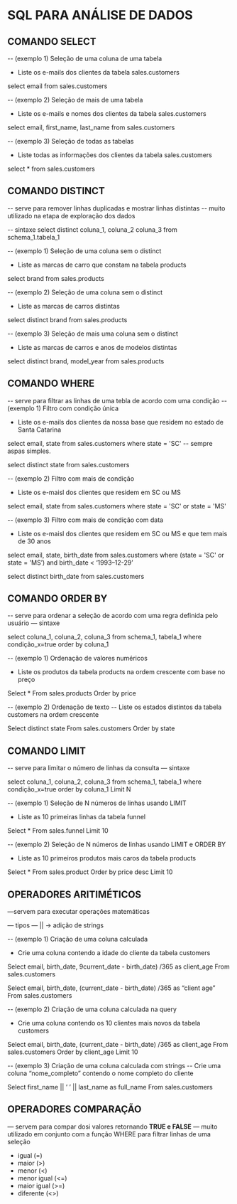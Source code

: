 # SQL PARA ANÁLISE DE DADOS

## COMANDO SELECT

-- (exemplo 1) Seleção de uma coluna de uma tabela
- Liste os e-mails dos clientes da tabela sales.customers

select email
from sales.customers

-- (exemplo 2) Seleção de mais de uma tabela 
- Liste os e-mails e nomes dos clientes da tabela sales.customers

select email, first_name, last_name
from sales.customers

-- (exemplo 3) Seleção de todas as tabelas
- Liste todas as informações dos clientes da tabela sales.customers

select * 
from sales.customers

## COMANDO DISTINCT

-- serve para remover linhas duplicadas e mostrar linhas distintas
-- muito utilizado na etapa de exploração dos dados

-- sintaxe
select distinct coluna_1, coluna_2 coluna_3
from schema_1.tabela_1

-- (exemplo 1) Seleção de uma coluna sem o distinct
- Liste as marcas de carro que constam na tabela products

select brand 
from sales.products

-- (exemplo 2) Seleção de uma coluna sem o distinct
- Liste as marcas de carros distintas

select distinct brand
from sales.products

-- (exemplo 3) Seleção de mais uma coluna sem o distinct
- Liste as marcas de carros e anos de modelos distintas

select distinct brand, model_year
from sales.products

## COMANDO WHERE 

-- serve para filtrar as linhas de uma tebla de acordo com uma condição
-- (exemplo 1) Filtro com condição única
- Liste os e-mails dos clientes da nossa base que residem no estado de Santa Catarina

select email, state
from sales.customers 
where state = 'SC' -- sempre aspas simples.

select distinct state
from sales.customers

-- (exemplo 2) Filtro com mais de condição
- Liste os e-maisl dos clientes que residem em SC ou MS

select email, state
from sales.customers 
where state = 'SC' or state = 'MS'

-- (exemplo 3) Filtro com mais de condição com data
- Liste os e-maisl dos clientes que residem em SC ou MS e que tem mais de 30 anos

select email, state, birth_date
from sales.customers 
where (state = 'SC' or state = 'MS’) and birth_date < ‘1993–12-29’

select distinct birth_date
from sales.customers

## COMANDO ORDER BY

-- serve para ordenar a seleção de acordo com uma regra definida pelo usuário
— sintaxe 

select coluna_1, coluna_2, coluna_3
from schema_1, tabela_1
where condição_x=true
order by coluna_1

-- (exemplo 1) Ordenação de valores numéricos
- Liste os produtos da tabela products na ordem crescente com base no preço

Select *
From sales.products
Order by price

-- (exemplo 2) Ordenação de texto
-- Liste os estados distintos da tabela customers na ordem crescente

Select distinct state
From sales.customers
Order by state

## COMANDO LIMIT

-- serve para limitar o número de linhas da consulta
— sintaxe 

select coluna_1, coluna_2, coluna_3
from schema_1, tabela_1
where condição_x=true
order by coluna_1
Limit N

-- (exemplo 1) Seleção de N números de linhas usando LIMIT
- Liste as 10 primeiras linhas da tabela funnel

Select * 
From sales.funnel
Limit 10

-- (exemplo 2) Seleção de N números de linhas usando LIMIT e ORDER BY
- Liste as 10 primeiros produtos mais caros da tabela products

Select *
From sales.product
Order by price desc
Limit 10

## OPERADORES ARITIMÉTICOS

—servem para executar operações matemáticas

— tipos
— || -> adição de strings

-- (exemplo 1) Criação de uma coluna calculada
- Crie uma coluna contendo a idade do cliente da tabela customers

Select 
email, 
birth_date,
9current_date - birth_date) /365 as client_age
From sales.customers


Select 
email, 
birth_date,
(current_date - birth_date) /365 as “client age”
From sales.customers

-- (exemplo 2) Criação de uma coluna calculada na query
- Crie uma coluna contendo os 10 clientes mais novos da tabela customers

Select 
email, 
birth_date,
(current_date - birth_date) /365 as client_age
From sales.customers
Order by client_age
Limit 10

-- (exemplo 3) Criação de uma coluna calculada com strings
-- Crie uma coluna “nome_completo” contendo o nome completo do cliente

Select 
first_name || ’ ’ || last_name as full_name
From sales.customers

## OPERADORES COMPARAÇÃO

— servem para compar dosi valores retornando **TRUE e FALSE**
— muito utilizado em conjunto com a função WHERE para filtrar linhas de uma seleção


- igual (=)
- maior (>)
- menor (<) 
- menor igual (<=)
- maior igual (>=)
- diferente (<>)

